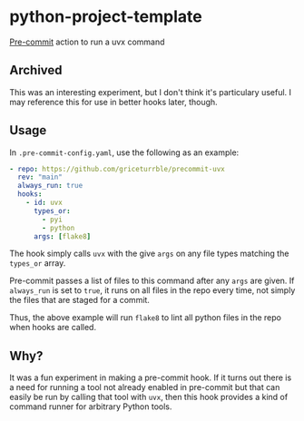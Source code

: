# python-project-template

[Pre-commit](https://pre-commit.com) action to run a uvx command

## Archived

This was an interesting experiment, but I don't think it's particulary useful.
I may reference this for use in better hooks later, though.

## Usage

In `.pre-commit-config.yaml`, use the following as an example:

```yaml
- repo: https://github.com/griceturrble/precommit-uvx
  rev: "main"
  always_run: true
  hooks:
    - id: uvx
      types_or:
        - pyi
        - python
      args: [flake8]
```

The hook simply calls `uvx` with the give `args` on any file types matching the `types_or` array.

Pre-commit passes a list of files to this command after any `args` are given.
If `always_run` is set to `true`, it runs on all files in the repo every time,
not simply the files that are staged for a commit.

Thus, the above example will run `flake8` to lint all python files in the repo when hooks are called.

## Why?

It was a fun experiment in making a pre-commit hook.
If it turns out there is a need for running a tool not already enabled in pre-commit
but that can easily be run by calling that tool with `uvx`,
then this hook provides a kind of command runner for arbitrary Python tools.
